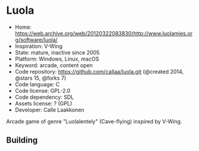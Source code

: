# Luola

- Home: https://web.archive.org/web/20120322083830/http://www.luolamies.org/software/luola/
- Inspiration: V-Wing
- State: mature, inactive since 2005
- Platform: Windows, Linux, macOS
- Keyword: arcade, content open
- Code repository: https://github.com/callaa/luola.git (@created 2014, @stars 15, @forks 7)
- Code language: C
- Code license: GPL-2.0
- Code dependency: SDL
- Assets license: ? (GPL)
- Developer: Calle Laakkonen

Arcade game of genre "Luolalentely" (Cave-flying) inspired by V-Wing.

## Building
